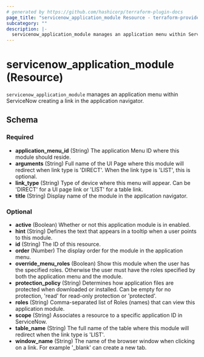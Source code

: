 ```yaml
---
# generated by https://github.com/hashicorp/terraform-plugin-docs
page_title: "servicenow_application_module Resource - terraform-provider-servicenow"
subcategory: ""
description: |-
  servicenow_application_module manages an application menu within ServiceNow creating a link in the application navigator.
---
```


# servicenow_application_module (Resource)

`servicenow_application_module` manages an application menu within ServiceNow creating a link in the application navigator.



<!-- schema generated by tfplugindocs -->
## Schema

### Required

- **application_menu_id** (String) The application Menu ID where this module should reside.
- **arguments** (String) Full name of the UI Page where this module will redirect when link type is 'DIRECT'. When the link type is 'LIST', this is optional.
- **link_type** (String) Type of device where this menu will appear. Can be 'DIRECT' for a UI page link or 'LIST' for a table link.
- **title** (String) Display name of the module in the application navigator.

### Optional

- **active** (Boolean) Whether or not this application module is in enabled.
- **hint** (String) Defines the text that appears in a tooltip when a user points to this module.
- **id** (String) The ID of this resource.
- **order** (Number) The display order for the module in the application menu.
- **override_menu_roles** (Boolean) Show this module when the user has the specified roles. Otherwise the user must have the roles specified by both the application menu and the module.
- **protection_policy** (String) Determines how application files are protected when downloaded or installed. Can be empty for no protection, 'read' for read-only protection or 'protected'.
- **roles** (String) Comma-separated list of Roles (names) that can view this application module.
- **scope** (String) Associates a resource to a specific application ID in ServiceNow.
- **table_name** (String) The full name of the table where this module will redirect when the link type is 'LIST'.
- **window_name** (String) The name of the browser window when clicking on a link. For example '_blank' can create a new tab.


